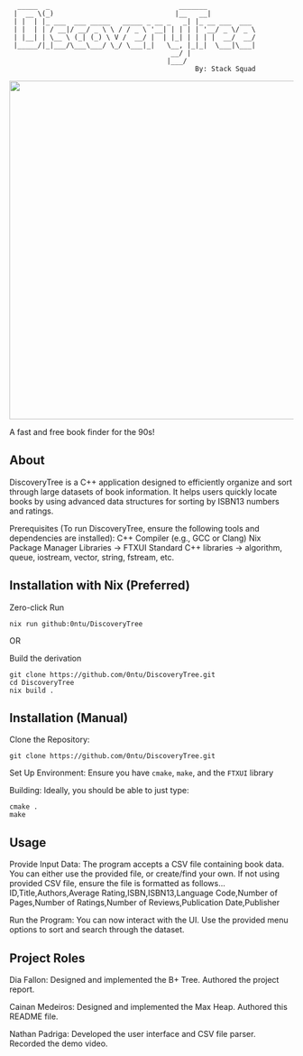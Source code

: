 ```
  _____  _                                _______            
 |  __ \(_)                              |__   __|           
 | |  | |_ ___  ___ _____   _____ _ __ _   _| |_ __ ___  ___ 
 | |  | | / __|/ __/ _ \ \ / / _ \ '__| | | | | '__/ _ \/ _ \
 | |__| | \__ \ (_| (_) \ V /  __/ |  | |_| | | | |  __/  __/
 |_____/|_|___/\___\___/ \_/ \___|_|   \__, |_|_|  \___|\___|
                                        __/ |                
                                       |___/                 
                                              By: Stack Squad
```
<img src="https://raw.githubusercontent.com/catppuccin/catppuccin/main/assets/palette/macchiato.png" width="600px" /> <br>

A fast and free book finder for the 90s!

About
------
DiscoveryTree is a C++ application designed to efficiently organize and sort through large datasets 
of book information. It helps users quickly locate books by using advanced data structures for 
sorting by ISBN13 numbers and ratings.

Prerequisites (To run DiscoveryTree, ensure the following tools and dependencies are installed):
C++ Compiler (e.g., GCC or Clang)
Nix Package Manager
Libraries -> FTXUI
Standard C++ libraries -> algorithm, queue, iostream, vector, string, fstream, etc.

Installation with Nix (Preferred)
----------------------
Zero-click Run
```
nix run github:0ntu/DiscoveryTree
```

OR

Build the derivation
```
git clone https://github.com/0ntu/DiscoveryTree.git
cd DiscoveryTree
nix build .
```

Installation (Manual)
----------------------

Clone the Repository:
```
git clone https://github.com/0ntu/DiscoveryTree.git
```

Set Up Environment:
Ensure you have `cmake`, `make`, and the `FTXUI` library

Building:
Ideally, you should be able to just type:
```
cmake .
make
```

Usage
-----

Provide Input Data:
The program accepts a CSV file containing book data. You can either use the provided file, or 
create/find your own. If not using provided CSV file, ensure the file is formatted as 
follows...
ID,Title,Authors,Average Rating,ISBN,ISBN13,Language Code,Number of Pages,Number of Ratings,Number of Reviews,Publication Date,Publisher

Run the Program:
You can now interact with the UI. Use the provided menu options to sort and search through the 
dataset.


Project Roles
-------------

Dia Fallon:
Designed and implemented the B+ Tree. Authored the project report.

Cainan Medeiros:
Designed and implemented the Max Heap. Authored this README file.

Nathan Padriga:
Developed the user interface and CSV file parser. Recorded the demo video.
